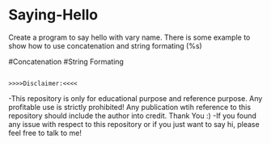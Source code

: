 # Saying-Hello
Create a program to say hello with vary name. There is some example to show how to use concatenation and string formating (%s)

#Concatenation
#String Formating

                                                                    >>>>Disclaimer:<<<<
-This repository is only for educational purpose and reference purpose. Any profitable use is strictly prohibited! Any publication wtih reference to this repository should include the author into credit. Thank You :)
-If you found any issue with respect to this repository or if you just want to say hi, please feel free to talk to me!
